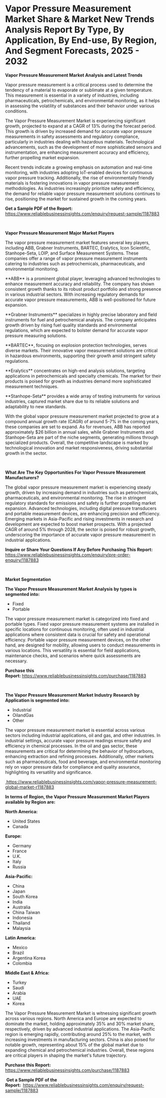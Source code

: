 <p><h1>Vapor Pressure Measurement Market Share & Market New Trends Analysis Report By Type, By Application, By End-use, By Region, And Segment Forecasts, 2025 - 2032</h1></p><p><strong>Vapor Pressure Measurement Market Analysis and Latest Trends</strong></p>
<p><p>Vapor pressure measurement is a critical process used to determine the tendency of a material to evaporate or sublimate at a given temperature. This measurement is essential in a variety of industries, including pharmaceuticals, petrochemicals, and environmental monitoring, as it helps in assessing the volatility of substances and their behavior under various conditions.</p><p>The Vapor Pressure Measurement Market is experiencing significant growth, projected to expand at a CAGR of 13% during the forecast period. This growth is driven by increased demand for accurate vapor pressure measurements in safety assessments and regulatory compliance, particularly in industries dealing with hazardous materials. Technological advancements, such as the development of more sophisticated sensors and instrumentation, are enhancing measurement accuracy and efficiency, further propelling market expansion.</p><p>Recent trends indicate a growing emphasis on automation and real-time monitoring, with industries adopting IoT-enabled devices for continuous vapor pressure tracking. Additionally, the rise of environmentally friendly materials is fostering innovations in vapor pressure measurement methodologies. As industries increasingly prioritize safety and efficiency, the demand for reliable vapor pressure measurement solutions continues to rise, positioning the market for sustained growth in the coming years.</p></p>
<p><strong>Get a Sample PDF of the Report:&nbsp;</strong> <a href="https://www.reliablebusinessinsights.com/enquiry/request-sample/1187883?utm_campaign=2950&utm_medium=2&utm_source=Github&utm_content=ia&utm_term=16042025&utm_id=vapor-pressure-measurement">https://www.reliablebusinessinsights.com/enquiry/request-sample/1187883</a></p>
<p>&nbsp;</p>
<p><strong>Vapor Pressure Measurement Major Market Players</strong></p>
<p><p>The vapor pressure measurement market features several key players, including ABB, Grabner Instruments, BARTEC, Eralytics, Icon Scientific, Stanhope-Seta, LOIP, and Surface Measurement Systems. These companies offer a range of vapor pressure measurement instruments catering to industries such as petrochemicals, pharmaceuticals, and environmental monitoring.</p><p>**ABB** is a prominent global player, leveraging advanced technologies to enhance measurement accuracy and reliability. The company has shown consistent growth thanks to its robust product portfolio and strong presence in various industrial sectors. With increasing regulatory demands for accurate vapor pressure measurements, ABB is well-positioned for future expansion.</p><p>**Grabner Instruments** specializes in highly precise laboratory and field instruments for fuel and petrochemical analysis. The company anticipates growth driven by rising fuel quality standards and environmental regulations, which are expected to bolster demand for accurate vapor pressure measuring solutions. </p><p>**BARTEC**, focusing on explosion protection technologies, serves diverse markets. Their innovative vapor measurement solutions are critical in hazardous environments, supporting their growth amid stringent safety regulations. </p><p>**Eralytics** concentrates on high-end analysis solutions, targeting applications in petrochemicals and specialty chemicals. The market for their products is poised for growth as industries demand more sophisticated measurement techniques.</p><p>**Stanhope-Seta** provides a wide array of testing instruments for various industries, captured market share due to its reliable solutions and adaptability to new standards.</p><p>With the global vapor pressure measurement market projected to grow at a compound annual growth rate (CAGR) of around 5-7% in the coming years, these companies are set to expand. As for revenues, ABB has reported approximately $26 billion in annual sales, while Grabner Instruments and Stanhope-Seta are part of the niche segments, generating millions through specialized products. Overall, the competitive landscape is marked by technological innovation and market responsiveness, driving substantial growth in the sector.</p></p>
<p>&nbsp;</p>
<p><strong>What Are The Key Opportunities For Vapor Pressure Measurement Manufacturers?</strong></p>
<p><p>The global vapor pressure measurement market is experiencing steady growth, driven by increasing demand in industries such as petrochemicals, pharmaceuticals, and environmental monitoring. The rise in stringent regulatory standards for emissions and safety is further propelling market expansion. Advanced technologies, including digital pressure transducers and portable measurement devices, are enhancing precision and efficiency. Emerging markets in Asia-Pacific and rising investments in research and development are expected to boost market prospects. With a projected CAGR of around 5% through 2028, the sector is poised for robust growth, underscoring the importance of accurate vapor pressure measurement in industrial applications.</p></p>
<p><strong>Inquire or Share Your Questions If Any Before Purchasing This Report:</strong> <a href="https://www.reliablebusinessinsights.com/enquiry/pre-order-enquiry/1187883?utm_campaign=2950&utm_medium=2&utm_source=Github&utm_content=ia&utm_term=16042025&utm_id=vapor-pressure-measurement">https://www.reliablebusinessinsights.com/enquiry/pre-order-enquiry/1187883</a></p>
<p>&nbsp;</p>
<p><strong>Market Segmentation</strong></p>
<p><strong>The Vapor Pressure Measurement Market Analysis by types is segmented into:</strong></p>
<p><ul><li>Fixed</li><li>Portable</li></ul></p>
<p><p>The vapor pressure measurement market is categorized into fixed and portable types. Fixed vapor pressure measurement systems are installed in specific locations for continuous monitoring, often used in industrial applications where consistent data is crucial for safety and operational efficiency. Portable vapor pressure measurement devices, on the other hand, are designed for mobility, allowing users to conduct measurements in various locations. This versatility is essential for field applications, maintenance checks, and scenarios where quick assessments are necessary.</p></p>
<p><strong>Purchase this Report:&nbsp;</strong><a href="https://www.reliablebusinessinsights.com/purchase/1187883?utm_campaign=2950&utm_medium=2&utm_source=Github&utm_content=ia&utm_term=16042025&utm_id=vapor-pressure-measurement">https://www.reliablebusinessinsights.com/purchase/1187883</a></p>
<p>&nbsp;</p>
<p><strong>The Vapor Pressure Measurement Market Industry Research by Application is segmented into:</strong></p>
<p><ul><li>Industrial</li><li>OilandGas</li><li>Other</li></ul></p>
<p><p>The vapor pressure measurement market is essential across various sectors including industrial applications, oil and gas, and other industries. In industrial settings, accurate vapor pressure readings ensure safety and efficiency in chemical processes. In the oil and gas sector, these measurements are critical for determining the behavior of hydrocarbons, enhancing extraction and refining processes. Additionally, other markets such as pharmaceuticals, food and beverage, and environmental monitoring rely on vapor pressure data for compliance and quality assurance, highlighting its versatility and significance.</p></p>
<p><a href="https://www.reliablebusinessinsights.com/vapor-pressure-measurement-global-market-r1187883?utm_campaign=2950&utm_medium=2&utm_source=Github&utm_content=ia&utm_term=16042025&utm_id=vapor-pressure-measurement">&nbsp;https://www.reliablebusinessinsights.com/vapor-pressure-measurement-global-market-r1187883</a></p>
<p><strong>In terms of Region, the Vapor Pressure Measurement Market Players available by Region are:</strong></p>
<p>
    <p> <strong> North America: </strong>
        <ul>
            <li>United States</li>
            <li>Canada</li>
        </ul>
        </p> 
    <p> <strong> Europe: </strong>
        <ul>
            <li>Germany</li>
            <li>France</li>
            <li>U.K.</li>
            <li>Italy</li>
            <li>Russia</li>
        </ul>
        </p> 
    <p> <strong> Asia-Pacific: </strong>
        <ul>
            <li>China</li>
            <li>Japan</li>
            <li>South Korea</li>
            <li>India</li>
            <li>Australia</li>
            <li>China Taiwan</li>
            <li>Indonesia</li>
            <li>Thailand</li>
            <li>Malaysia</li>
        </ul>
        </p> 
    <p> <strong> Latin America: </strong>
        <ul>
            <li>Mexico</li>
            <li>Brazil</li>
            <li>Argentina Korea</li>
            <li>Colombia</li>
        </ul>
        </p> 
    <p> <strong> Middle East & Africa: </strong>
        <ul>
            <li>Turkey</li>
            <li>Saudi</li>
            <li>Arabia</li>
            <li>UAE</li>
            <li>Korea</li>
        </ul>
    </p>
    </p>
<p><p>The Vapor Pressure Measurement Market is witnessing significant growth across various regions. North America and Europe are expected to dominate the market, holding approximately 35% and 30% market share, respectively, driven by advanced industrial applications. The Asia-Pacific region is emerging rapidly, contributing around 25% to the market, with increasing investments in manufacturing sectors. China is also poised for notable growth, representing about 15% of the global market due to expanding chemical and petrochemical industries. Overall, these regions are critical players in shaping the market's future trajectory.</p></p>
<p><strong>Purchase this Report: </strong><a href="https://www.reliablebusinessinsights.com/purchase/1187883?utm_campaign=2950&utm_medium=2&utm_source=Github&utm_content=ia&utm_term=16042025&utm_id=vapor-pressure-measurement">https://www.reliablebusinessinsights.com/purchase/1187883</a></p>
<p>&nbsp;<strong>Get a Sample PDF of the Report:&nbsp;&nbsp;</strong><a href="https://www.reliablebusinessinsights.com/enquiry/request-sample/1187883?utm_campaign=2950&utm_medium=2&utm_source=Github&utm_content=ia&utm_term=16042025&utm_id=vapor-pressure-measurement">https://www.reliablebusinessinsights.com/enquiry/request-sample/1187883</a></p>
<p><strong></strong></p>
<p><p></p><p></p><p></p></p>